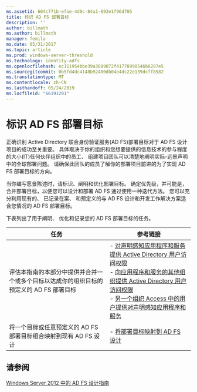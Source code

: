 ```yaml
---
ms.assetid: 604c771b-efae-4d0c-84a1-693e1f96d705
title: 标识 AD FS 部署目标
description: ''
author: billmath
ms.author: billmath
manager: femila
ms.date: 05/31/2017
ms.topic: article
ms.prod: windows-server-threshold
ms.technology: identity-adfs
ms.openlocfilehash: ec111954bbe39a3089072f41778990546b6287e5
ms.sourcegitcommit: 0b5fd4dc4148b92480db04e4dc22e139dcff8582
ms.translationtype: MT
ms.contentlocale: zh-CN
ms.lasthandoff: 05/24/2019
ms.locfileid: "66191291"
---
```

# <a name="identifying-your-ad-fs-deployment-goals"></a>标识 AD FS 部署目标

正确识别 Active Directory 联合身份验证服务\(AD FS\)部署目标对于 AD FS 设计项目的成功至关重要。 具体取决于你的组织和您想要提供的信息技术的参与程度的大小\(IT\)任何伙伴组织中的员工、 组建项目团队可以清楚地阐明实际\-远景声明中的全球部署问题。 请确保此团队的成员了解你的部署项目前进的为了实现 AD FS 部署目标的方向。  
  
当你编写愿景陈述时，请标识、阐明和优化部署目标。 确定优先级，并可能是，合并部署目标，以便您可以设计和部署 AD FS 通过使用一种迭代方法。 您可以充分利用现有的、 已记录在案、 和预定义的与 AD FS 设计和开发工作解决方案适合您情况的 AD FS 部署目标。  
  
下表列出了用于阐明、 优化和记录您的 AD FS 部署目标的任务。  
  
|任务|参考链接|  
|--------|-------------------|  
|评估本指南的本部分中提供并合并一个或多个目标以达成你的组织目标的预定义的 AD FS 部署目标|-   [对声明感知应用程序和服务提供 Active Directory 用户访问权限](Provide-Your-Active-Directory-Users-Access-to-Your-Claims-Aware-Applications-and-Services.md)<br />-   [向应用程序和服务的其他组织提供 Active Directory 用户访问权限](Provide-Your-Active-Directory-Users-Access-to-the-Applications-and-Services-of-Other-Organizations.md)<br />-   [另一个组织 Access 中的用户提供对声明感知应用程序和服务](Provide-Users-in-Another-Organization-Access-to-Your-Claims-Aware-Applications-and-Services.md)|  
|将一个目标或任意预定义的 AD FS 部署目标组合映射到现有 AD FS 设计|-   [将部署目标映射到 AD FS 设计](Mapping-Your-Deployment-Goals-to-an-AD-FS-Design.md)|  
  
## <a name="see-also"></a>请参阅
[Windows Server 2012 中的 AD FS 设计指南](AD-FS-Design-Guide-in-Windows-Server-2012.md)

